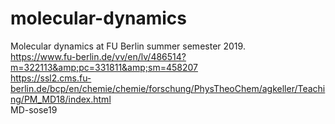 # molecular-dynamics
Molecular dynamics at FU Berlin summer semester 2019.  
https://www.fu-berlin.de/vv/en/lv/486514?m=322113&amp;pc=331811&amp;sm=458207  
https://ssl2.cms.fu-berlin.de/bcp/en/chemie/chemie/forschung/PhysTheoChem/agkeller/Teaching/PM_MD18/index.html  
MD-sose19

